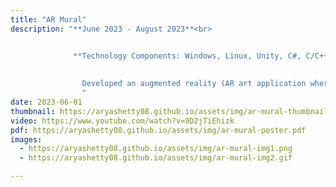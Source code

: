 ```yaml
---
title: "AR Mural"
description: "**June 2023 - August 2023**<br>


              **Technology Components: Windows, Linux, Unity, C#, C/C++, Microsoft Hololens**<br>
              
              
                Developed an augmented reality (AR art application where users share paintings and sculptures in real time locations across the world. Powered with unity engine, and used MQTT broker for communnication protocols. Established with publisher-subscirber architecture, uploads user's drawing assets and recieves other players' assets through one server. Successfully ran tests for multiple users to collaborate and work on pieces together. Part of WINLAB Summer Program, code is under the WINLAB's gitlab. 
                "
date: 2023-06-01
thumbnail: https://aryashetty08.github.io/assets/img/ar-mural-thumbnail.jpg
video: https://www.youtube.com/watch?v=9D2jTiEhizk
pdf: https://aryashetty08.github.io/assets/img/ar-mural-poster.pdf
images:
  - https://aryashetty08.github.io/assets/img/ar-mural-img1.png
  - https://aryashetty08.github.io/assets/img/ar-mural-img2.gif

---
```

